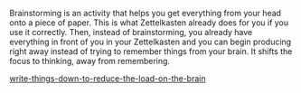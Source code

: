 Brainstorming is an activity that helps you get everything from your head onto a piece of paper. This is what Zettelkasten already does for you if you use it correctly. Then, instead of brainstorming, you already have everything in front of you in your Zettelkasten and you can begin producing right away instead of trying to remember things from your brain. It shifts the focus to thinking, away from remembering.

[write-things-down-to-reduce-the-load-on-the-brain](write-things-down-to-reduce-the-load-on-the-brain.md)